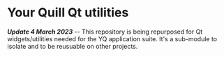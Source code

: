 # Your Quill Qt utilities

***Update 4 March 2023*** -- This repository is being repurposed for Qt widgets/utilities needed for the YQ application suite.  It's a sub-module to isolate and to be reusuable on other projects.

